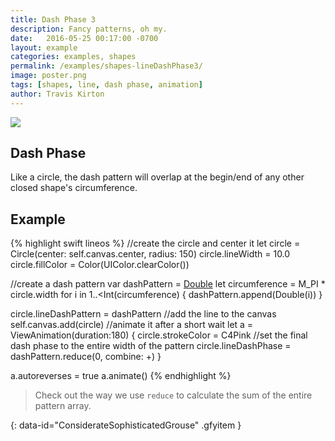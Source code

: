 ```yaml
---
title: Dash Phase 3
description: Fancy patterns, oh my.
date:   2016-05-25 00:17:00 -0700
layout: example
categories: examples, shapes
permalink: /examples/shapes-lineDashPhase3/
image: poster.png
tags: [shapes, line, dash phase, animation]
author: Travis Kirton
---
```

![](lineDashPhase.png)

## Dash Phase
Like a circle, the dash pattern will overlap at the begin/end of any other closed shape's circumference.

## Example
{% highlight swift lineos %}
//create the circle and center it
let circle = Circle(center: self.canvas.center, radius: 150)
circle.lineWidth = 10.0
circle.fillColor = Color(UIColor.clearColor())

//create a dash pattern
var dashPattern = [Double]()
let circumference = M_PI * circle.width
for i in 1..<Int(circumference) {
    dashPattern.append(Double(i))
}

circle.lineDashPattern = dashPattern
//add the line to the canvas
self.canvas.add(circle)
//animate it after a short wait
let a = ViewAnimation(duration:180) {
    circle.strokeColor = C4Pink
    //set the final dash phase to the entire width of the pattern
    circle.lineDashPhase = dashPattern.reduce(0, combine: +)
}

a.autoreverses = true
a.animate()
{% endhighlight %}

> Check out the way we use `reduce` to calculate the sum of the entire pattern array.

![](){: data-id="ConsiderateSophisticatedGrouse" .gfyitem }